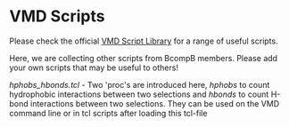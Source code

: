 # VMD Scripts
Please check the official [VMD Script Library](https://www.ks.uiuc.edu/Research/vmd/script_library/) for a range of useful scripts.

Here, we are collecting other scripts from BcompB members. 
Please add your own scripts that may be useful to others!

*hphobs_hbonds.tcl*  - Two 'proc's are introduced here, *hphobs* to count hydrophobic interactions between two selections and *hbonds* to count H-bond interactions between two selections. They can be used on the VMD command line or in tcl scripts after loading this
tcl-file


